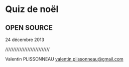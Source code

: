 Quiz de noël
======================

OPEN SOURCE
-------------------------

24 décembre 2013



////////////////////////////

Valentin PLISSONNEAU
valentin.plissonneau@gmail.com